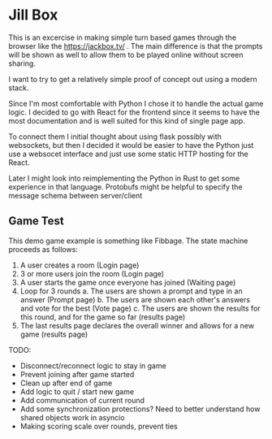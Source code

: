 # Jill Box

This is an excercise in making simple turn based games through the browser like the https://jackbox.tv/ . The main difference is that the prompts will be shown as well to allow them to be played online without screen sharing.

I want to try to get a relatively simple proof of concept out using a modern stack.

Since I'm most comfortable with Python I chose it to handle the actual game logic. I decided to go with React for the frontend since it seems to have the most documentation and is well suited for this kind of single page app.

To connect them I initial thought about using flask possibly with websockets, but then I decided it would be easier to have the Python just use a websocet interface and just use some static HTTP hosting for the React.

Later I might look into reimplementing the Python in Rust to get some experience in that language.
Protobufs might be helpful to specify the message schema between server/client

## Game Test

This demo game example is something like Fibbage. The state machine proceeds as follows:

1. A user creates a room (Login page)
2. 3 or more users join the room (Login page)
3. A user starts the game once everyone has joined (Waiting page)
4. Loop for 3 rounds
    a. The users are shown a prompt and type in an answer (Prompt page)
    b. The users are shown each other's answers and vote for the best (Vote page)
    c. The users are shown the results for this round, and for the game so far (results page)
5. The last results page declares the overall winner and allows for a new game (results page)


TODO:
 * Disconnect/reconnect logic to stay in game
 * Prevent joining after game started
 * Clean up after end of game
 * Add logic to quit / start new game
 * Add communication of current round
 * Add some synchronization protections? Need to better understand how shared objects work in asyncio
 * Making scoring scale over rounds, prevent ties
